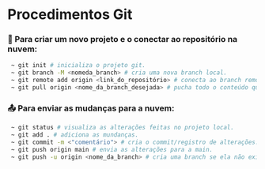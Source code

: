 # Procedimentos Git

### :hammer: Para criar um novo projeto e o conectar ao repositório na nuvem:
```bash
 ~ git init # inicializa o projeto git.
 ~ git branch -M <nomeda_branch> # cria uma nova branch local.
 ~ git remote add origin <link_do_repositório> # conecta ao branch remoto.
 ~ git pull origin <nome_da_branch_desejada> # pucha todo o conteúdo que estiver na branch remota.
```

### 📤 Para enviar as mudanças para a nuvem:
```bash
 ~ git status # visualiza as alterações feitas no projeto local.
 ~ git add . # adiciona as mundanças.
 ~ git commit -m <"comentário"> # cria o commit/registro de alterações.
 ~ git push origin main # envia as alterações para a main.
 ~ git push -u origin <nome_da_branch> # cria uma branch se ela não existir. # envia as alterações e cria a branch remota caso ela não exista.
```

